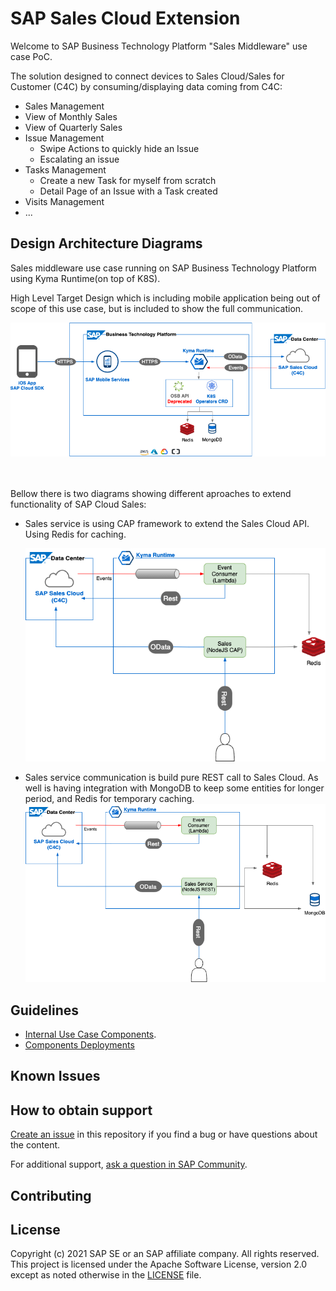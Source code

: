 # SAP Sales Cloud Extension
Welcome to SAP Business Technology Platform "Sales Middleware" use case PoC.

The solution designed to connect devices to Sales Cloud/Sales for Customer (C4C) by consuming/displaying
data coming from C4C:
* Sales Management
* View of Monthly Sales
* View of Quarterly Sales
* Issue Management
    * Swipe Actions to quickly hide an Issue
    * Escalating an issue
* Tasks Management
    * Create a new Task for myself from scratch
    * Detail Page of an Issue with a Task created
* Visits Management
* ...


## Design Architecture Diagrams
Sales middleware use case running on SAP Business Technology Platform using Kyma Runtime(on top of K8S).

High Level Target Design which is including mobile application being out of scope of this use case,
but is included to show the full communication.

![](images/HL-SalesMiddleware-UseCase.png)

<br/><br/>
Bellow there is two diagrams showing different aproaches to extend functionality of SAP Cloud Sales:

- Sales service is using CAP framework to extend the Sales Cloud API.
  Using Redis for caching.
  
  ![](images/SalesMiddleware-CAP-UseCase.png)
  
- Sales service communication is build pure REST call to Sales Cloud.
  As well is having integration with MongoDB to keep some entities for longer period,
  and Redis for temporary caching.
  ![](images/SalesMiddleware-Rest-UseCase.png)

## Guidelines

* [Internal Use Case Components](./services).
* [Components Deployments](./deployment)

## Known Issues

## How to obtain support

[Create an issue](https://github.com/SAP-samples/cloud-extension-sales-middleware/issues) in this repository if you find a bug or have questions about the content.
 
For additional support, [ask a question in SAP Community](https://answers.sap.com/questions/ask.html).

## Contributing

## License
Copyright (c) 2021 SAP SE or an SAP affiliate company. All rights reserved. This project is licensed under the Apache Software License, version 2.0 except as noted otherwise in the [LICENSE](LICENSES/Apache-2.0.txt) file.
